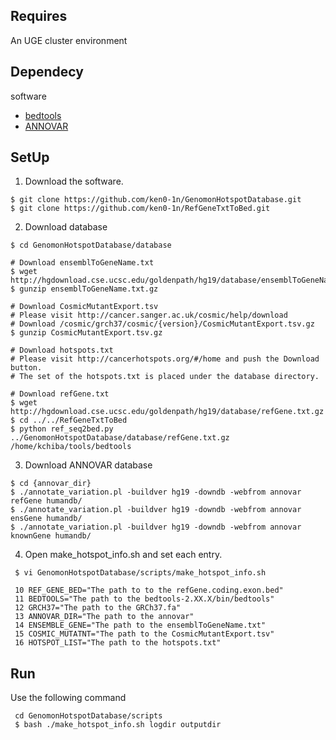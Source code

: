 
Requires
----------

An UGE cluster environment

Dependecy
----------

software
* [bedtools](https://code.google.com/p/bedtools/)
* [ANNOVAR](http://annovar.openbioinformatics.org/en/latest/user-guide/download/)

SetUp
----------

1. Download the software.
```
$ git clone https://github.com/ken0-1n/GenomonHotspotDatabase.git
$ git clone https://github.com/ken0-1n/RefGeneTxtToBed.git
```

2. Download database
```
$ cd GenomonHotspotDatabase/database

# Download ensemblToGeneName.txt
$ wget http://hgdownload.cse.ucsc.edu/goldenpath/hg19/database/ensemblToGeneName.txt.gz
$ gunzip ensemblToGeneName.txt.gz

# Download CosmicMutantExport.tsv
# Please visit http://cancer.sanger.ac.uk/cosmic/help/download
# Download /cosmic/grch37/cosmic/{version}/CosmicMutantExport.tsv.gz
$ gunzip CosmicMutantExport.tsv.gz

# Download hotspots.txt
# Please visit http://cancerhotspots.org/#/home and push the Download button.
# The set of the hotspots.txt is placed under the database directory.

# Download refGene.txt
$ wget http://hgdownload.cse.ucsc.edu/goldenpath/hg19/database/refGene.txt.gz 
$ cd ../../RefGeneTxtToBed
$ python ref_seq2bed.py ../GenomonHotspotDatabase/database/refGene.txt.gz /home/kchiba/tools/bedtools

```

3. Download ANNOVAR database   
```
$ cd {annovar_dir}
$ ./annotate_variation.pl -buildver hg19 -downdb -webfrom annovar refGene humandb/  
$ ./annotate_variation.pl -buildver hg19 -downdb -webfrom annovar ensGene humandb/  
$ ./annotate_variation.pl -buildver hg19 -downdb -webfrom annovar knownGene humandb/  
```

4. Open make_hotspot_info.sh and set each entry.  
```
 $ vi GenomonHotspotDatabase/scripts/make_hotspot_info.sh
 
 10 REF_GENE_BED="The path to to the refGene.coding.exon.bed"  
 11 BEDTOOLS="The path to the bedtools-2.XX.X/bin/bedtools"  
 12 GRCH37="The path to the GRCh37.fa"  
 13 ANNOVAR_DIR="The path to the annovar"  
 14 ENSEMBLE_GENE="The path to the ensemblToGeneName.txt"  
 15 COSMIC_MUTATNT="The path to the CosmicMutantExport.tsv"  
 16 HOTSPOT_LIST="The path to the hotspots.txt"  
```

Run
---

Use the following command
```
 cd GenomonHotspotDatabase/scripts
 $ bash ./make_hotspot_info.sh logdir outputdir
```
